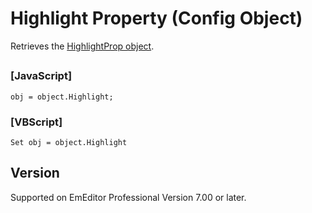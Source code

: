 # Highlight Property (Config Object)

Retrieves the [HighlightProp object](../highlight_prop/index).

## 

### \[JavaScript\]

```
obj = object.Highlight;
```

### \[VBScript\]

```
Set obj = object.Highlight
```

## Version

Supported on EmEditor Professional Version 7.00 or later.
